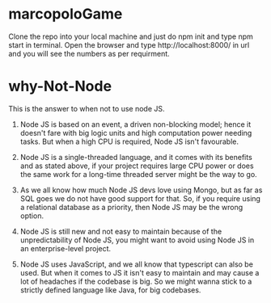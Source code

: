 # marcopoloGame
Clone the repo into your local machine and just do npm init and type npm start in terminal. 
Open the browser and type http://localhost:8000/ in url and you will see the numbers as per requirment.

# why-Not-Node
This is the answer to when not to use node JS.

1. Node JS is based on an event, a driven non-blocking model; hence it doesn't fare with big logic units and high computation power needing tasks.
But when a high CPU is required, Node JS isn't favourable.

2. Node JS is a single-threaded language, and it comes with its benefits and as stated above, if your project requires large CPU power or does the same work for a long-time threaded server might be the way to go.

3. As we all know how much Node JS devs love using Mongo, but as far as SQL goes we do not have good support for that. So, if you require using a relational database as a priority, then Node JS may be the wrong option.

4. Node JS is still new and not easy to maintain because of the unpredictability of Node JS, you might want to avoid using Node JS in an enterprise-level project.

5. Node JS uses JavaScript, and we all know that typescript can also be used. But when it comes to JS it isn't easy to maintain and may cause a lot of headaches if the codebase is big. So we might wanna stick to a strictly defined language like Java, for big codebases.
